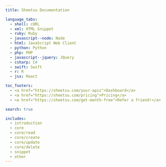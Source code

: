 ```yaml
---
title: Sheetsu Documentation

language_tabs:
  - shell: cURL
  - xml: HTML Snippet
  - ruby: Ruby
  - javascript--node: Node
  - html: JavaScript Web Client
  - python: Python
  - php: PHP
  - javascript--jquery: JQuery
  - csharp: C#
  - swift: Swift
  - r: R
  - jsx: React

toc_footers:
  - <a href="https://sheetsu.com/your-apis">Dashboard</a>
  - <a href="https://sheetsu.com/pricing">Pricing</a>
  - <a href="https://sheetsu.com/get-month-free">Refer a friend!</a>

search: true

includes:
  - introduction
  - core
  - core/read
  - core/create
  - core/update
  - core/delete
  - snippet
  - other
---
```

